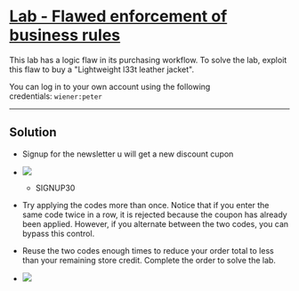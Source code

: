 # [Lab - Flawed enforcement of business rules](https://portswigger.net/web-security/logic-flaws/examples/lab-logic-flaws-flawed-enforcement-of-business-rules)

This lab has a logic flaw in its purchasing workflow. To solve the lab, exploit this flaw to buy a "Lightweight l33t leather jacket".

You can log in to your own account using the following credentials: `wiener:peter`

---
## Solution

- Signup for the newsletter u will get a new discount cupon
- ![](04-lab1.png)
	- SIGNUP30

- Try applying the codes more than once. Notice that if you enter the same code twice in a row, it is rejected because the coupon has already been applied. However, if you alternate between the two codes, you can bypass this control.
- Reuse the two codes enough times to reduce your order total to less than your remaining store credit. Complete the order to solve the lab.
- ![](04-lab2.png)